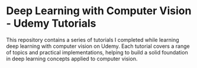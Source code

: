 # Deep Learning with Computer Vision - Udemy Tutorials

This repository contains a series of tutorials I completed while learning deep learning with computer vision on Udemy. Each tutorial covers a range of topics and practical implementations, helping to build a solid foundation in deep learning concepts applied to computer vision.
